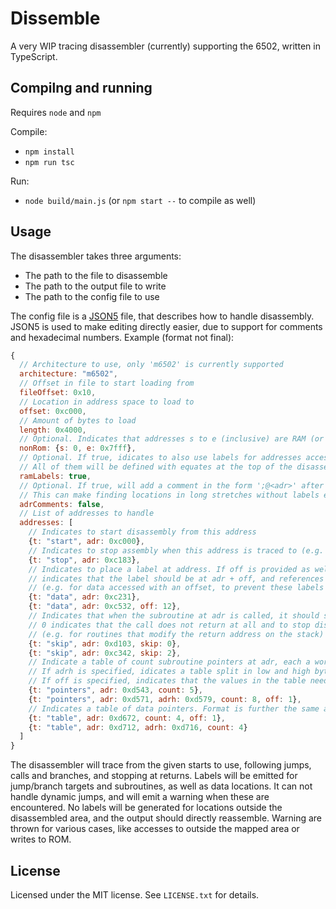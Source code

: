 # Dissemble

A very WIP tracing disassembler (currently) supporting the 6502, written in TypeScript.

## Compilng and running

Requires `node` and `npm`

Compile:
- `npm install`
- `npm run tsc`

Run:
- `node build/main.js` (or `npm start --` to compile as well)

## Usage

The disassembler takes three arguments:
- The path to the file to disassemble
- The path to the output file to write
- The path to the config file to use

The config file is a [JSON5](https://json5.org) file, that describes how to handle disassembly.
JSON5 is used to make editing directly easier, due to support for comments and hexadecimal numbers.
Example (format not final):
```javascript
{
  // Architecture to use, only 'm6502' is currently supported
  architecture: "m6502",
  // Offset in file to start loading from
  fileOffset: 0x10,
  // Location in address space to load to
  offset: 0xc000,
  // Amount of bytes to load
  length: 0x4000,
  // Optional. Indicates that addresses s to e (inclusive) are RAM (or otherwise not ROM), so expected to be written
  nonRom: {s: 0, e: 0x7fff},
  // Optional. If true, idicates to also use labels for addresses accessed in the indicated non-rom area.
  // All of them will be defined with equates at the top of the disassembly
  ramLabels: true,
  // Optional. If true, will add a comment in the form ';@<adr>' after each line of disassembly or data.
  // This can make finding locations in long stretches without labels easier
  adrComments: false,
  // List of addresses to handle
  addresses: [
    // Indicates to start disassembly from this address
    {t: "start", adr: 0xc000},
    // Indicates to stop assembly when this address is traced to (e.g. to handle 'branch always' situations)
    {t: "stop", adr: 0xc183},
    // Indicates to place a label at address. If off is provided as well,
    // indicates that the label should be at adr + off, and references to use label - off
    // (e.g. for data accessed with an offset, to prevent these labels to be placed at the wrong spot)
    {t: "data", adr: 0xc231},
    {t: "data", adr: 0xc532, off: 12},
    // Indicates that when the subroutine at adr is called, it should skip that amount of bytes.
    // 0 indicates that the call does not return at all and to stop disassemly there
    // (e.g. for routines that modify the return address on the stack)
    {t: "skip", adr: 0xd103, skip: 0},
    {t: "skip", adr: 0xc342, skip: 2},
    // Indicate a table of count subroutine pointers at adr, each a word, each of which will be disassembled from.
    // If adrh is specified, idicates a table split in low and high bytes instead, with the high bytes at adrh.
    // If off is specified, indicates that the values in the table need this offset for the actual locations
    {t: "pointers", adr: 0xd543, count: 5},
    {t: "pointers", adr: 0xd571, adrh: 0xd579, count: 8, off: 1},
    // Indicates a table of data pointers. Format is further the same as for subroutine pointers
    {t: "table", adr: 0xd672, count: 4, off: 1},
    {t: "table", adr: 0xd712, adrh: 0xd716, count: 4}
  ]
}
```

The disassembler will trace from the given starts to use, following jumps, calls and branches, and stopping at returns.
Labels will be emitted for jump/branch targets and subroutines, as well as data locations.
It can not handle dynamic jumps, and will emit a warning when these are encountered.
No labels will be generated for locations outside the disassembled area, and the output should directly reassemble.
Warning are thrown for various cases, like accesses to outside the mapped area or writes to ROM.

## License

Licensed under the MIT license. See `LICENSE.txt` for details.
